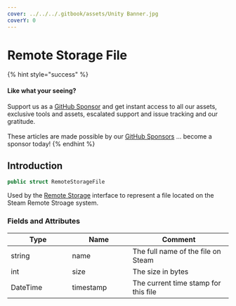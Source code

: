 ```yaml
---
cover: ../../../.gitbook/assets/Unity Banner.jpg
coverY: 0
---
```


# Remote Storage File

{% hint style="success" %}
#### Like what your seeing?

Support us as a [GitHub Sponsor](../../../become-a-sponsor/) and get instant access to all our assets, exclusive tools and assets, escalated support and issue tracking and our gratitude.\
\
These articles are made possible by our [GitHub Sponsors](../../../become-a-sponsor/) ... become a sponsor today!
{% endhint %}

## Introduction

```csharp
public struct RemoteStorageFile
```

Used by the [Remote Storage](../api/remotestorage.client.md) interface to represent a file located on the Steam Remote Stroage system.

### Fields and Attributes

<table><thead><tr><th width="187.56643368118847">Type</th><th width="173.82668241105068">Name</th><th width="375.82373346952215">Comment</th></tr></thead><tbody><tr><td>string</td><td>name</td><td>The full name of the file on Steam</td></tr><tr><td>int</td><td>size</td><td>The size in bytes</td></tr><tr><td>DateTime</td><td>timestamp</td><td>The current time stamp for this file</td></tr></tbody></table>

